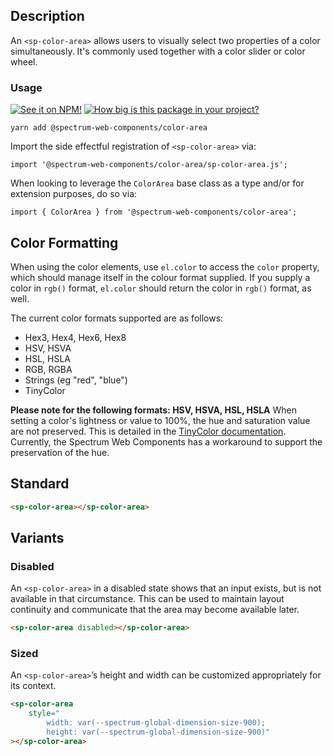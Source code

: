 ## Description

An `<sp-color-area>` allows users to visually select two properties of a color simultaneously. It's commonly used together with a color slider or color wheel.

### Usage

[![See it on NPM!](https://img.shields.io/npm/v/@spectrum-web-components/color-area?style=for-the-badge)](https://www.npmjs.com/package/@spectrum-web-components/color-area)
[![How big is this package in your project?](https://img.shields.io/bundlephobia/minzip/@spectrum-web-components/color-area?style=for-the-badge)](https://bundlephobia.com/result?p=@spectrum-web-components/color-area)

```
yarn add @spectrum-web-components/color-area
```

Import the side effectful registration of `<sp-color-area>` via:

```
import '@spectrum-web-components/color-area/sp-color-area.js';
```

When looking to leverage the `ColorArea` base class as a type and/or for extension purposes, do so via:

```
import { ColorArea } from '@spectrum-web-components/color-area';
```

## Color Formatting

When using the color elements, use `el.color` to access the `color` property, which should manage itself in the colour format supplied. If you supply a color in `rgb()` format, `el.color` should return the color in `rgb()` format, as well.

The current color formats supported are as follows:

-   Hex3, Hex4, Hex6, Hex8
-   HSV, HSVA
-   HSL, HSLA
-   RGB, RGBA
-   Strings (eg "red", "blue")
-   TinyColor

**Please note for the following formats: HSV, HSVA, HSL, HSLA**
When setting a color's lightness or value to 100%, the hue and saturation value are not preserved. This is detailed in the [TinyColor documentation](https://www.npmjs.com/package/@ctrl/tinycolor). Currently, the Spectrum Web Components has a workaround to support the preservation of the hue.

## Standard

```html
<sp-color-area></sp-color-area>
```

## Variants

### Disabled

An `<sp-color-area>` in a disabled state shows that an input exists, but is not available in that circumstance. This can be used to maintain layout continuity and communicate that the area may become available later.

```html
<sp-color-area disabled></sp-color-area>
```

### Sized

An `<sp-color-area>`’s height and width can be customized appropriately for its context.

```html
<sp-color-area
    style="
        width: var(--spectrum-global-dimension-size-900); 
        height: var(--spectrum-global-dimension-size-900)"
></sp-color-area>
```
